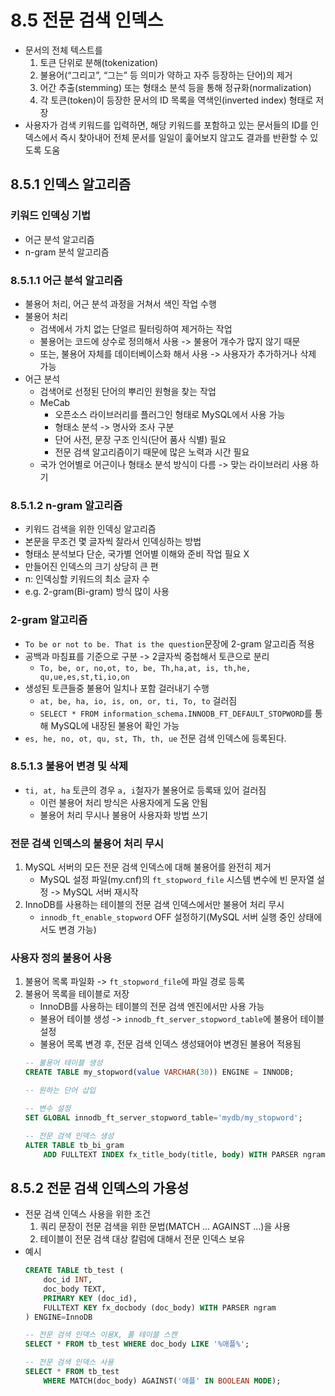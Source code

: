# 8.5 전문 검색 인덱스
- 문서의 전체 텍스트를  
    1. 토큰 단위로 분해(tokenization)  
    2. 불용어(“그리고”, “그는” 등 의미가 약하고 자주 등장하는 단어)의 제거  
    3. 어간 추출(stemming) 또는 형태소 분석 등을 통해 정규화(normalization)  
    4. 각 토큰(token)이 등장한 문서의 ID 목록을 역색인(inverted index) 형태로 저장  
- 사용자가 검색 키워드를 입력하면, 해당 키워드를 포함하고 있는 문서들의 ID를 인덱스에서 즉시 찾아내어 전체 문서를 일일이 훑어보지 않고도 결과를 반환할 수 있도록 도움

## 8.5.1 인덱스 알고리즘

### 키워드 인덱싱 기법
- 어근 분석 알고리즘
- n-gram 분석 알고리즘

### 8.5.1.1 어근 분석 알고리즘
- 불용어 처리, 어근 분석 과정을 거쳐서 색인 작업 수행
- 불용어 처리
    - 검색에서 가치 없는 단얼르 필터링하여 제거하는 작업
    - 불용어는 코드에 상수로 정의해서 사용 -> 불용어 개수가 많지 않기 때문
    - 또는, 불용어 자체를 데이터베이스화 해서 사용 -> 사용자가 추가하거나 삭제 가능
- 어근 분석
    - 검색어로 선정된 단어의 뿌리인 원형을 찾는 작업
    - MeCab
        - 오픈소스 라이브러리를 플러그인 형태로 MySQL에서 사용 가능
        - 형태소 분석 -> 명사와 조사 구분
        - 단어 사전, 문장 구조 인식(단어 품사 식별) 필요
        - 전문 검색 알고리즘이기 때문에 많은 노력과 시간 필요
    - 국가 언어별로 어근이나 형태소 분석 방식이 다름 -> 맞는 라이브러리 사용 하기

### 8.5.1.2 n-gram 알고리즘
- 키워드 검색을 위한 인덱싱 알고리즘
- 본문을 무조건 몇 글자씩 잘라서 인덱싱하는 방법
- 형태소 분석보다 단순, 국가별 언어별 이해와 준비 작업 필요 X
- 만들어진 인덱스의 크기 상당히 큰 편
- n: 인덱싱할 키워드의 최소 글자 수
- e.g. 2-gram(Bi-gram) 방식 많이 사용

### 2-gram 알고리즘
- `To be or not to be. That is the question`문장에 2-gram 알고리즘 적용
- 공백과 마침표를 기준으로 구분 -> 2글자씩 중첩해서 토큰으로 분리
    - `To, be, or, no,ot, to, be, Th,ha,at, is, th,he, qu,ue,es,st,ti,io,on`
- 생성된 토큰들중 불용어 일치나 포함 걸러내기 수행
    - `at, be, ha, io, is, on, or, ti, To, to` 걸러짐
    - `SELECT * FROM information_schema.INNODB_FT_DEFAULT_STOPWORD`를 통해 MySQL에 내장된 불용어 확인 가능
- `es, he, no, ot, qu, st, Th, th, ue` 전문 검색 인덱스에 등록된다.

### 8.5.1.3 불용어 변경 및 삭제
- `ti, at, ha` 토큰의 경우 `a, i`철자가 불용어로 등록돼 있어 걸러짐
    - 이런 불용어 처리 방식은 사용자에게 도움 안됨
    - 불용어 처리 무시나 불용어 사용자화 방법 쓰기

### 전문 검색 인덱스의 불용어 처리 무시
1. MySQL 서버의 모든 전문 검색 인덱스에 대해 불용어를 완전히 제거
    - MySQL 설정 파일(my.cnf)의 `ft_stopword_file` 시스템 변수에 빈 문자열 설정 -> MySQL 서버 재시작
2. InnoDB를 사용하는 테이블의 전문 검색 인덱스에서만 불용어 처리 무시
    - `innodb_ft_enable_stopword` OFF 설정하기(MySQL 서버 실행 중인 상태에서도 변경 가능)

### 사용자 정의 불용어 사용
1. 불용어 목록 파일화 -> `ft_stopword_file`에 파일 경로 등록
2. 불용어 목록을 테이블로 저장
    - InnoDB를 사용하는 테이블의 전문 검색 엔진에서만 사용 가능
    - 불용어 테이블 생성 -> `innodb_ft_server_stopword_table`에 불용어 테이블 설정
    - 불용어 목록 변경 후, 전문 검색 인덱스 생성돼어야 변경된 불용어 적용됨
    ```sql
    -- 불용어 테이블 생성
    CREATE TABLE my_stopword(value VARCHAR(30)) ENGINE = INNODB;

    -- 원하는 단어 삽입

    -- 변수 설정
    SET GLOBAL innodb_ft_server_stopword_table='mydb/my_stopword';

    -- 전문 검색 인덱스 생성
    ALTER TABLE tb_bi_gram
        ADD FULLTEXT INDEX fx_title_body(title, body) WITH PARSER ngram;
    ```

## 8.5.2 전문 검색 인덱스의 가용성
- 전문 검색 인덱스 사용을 위한 조건
    1. 쿼리 문장이 전문 검색을 위한 문법(MATCH ... AGAINST ...)을 사용
    2. 테이블이 전문 검색 대상 칼럼에 대해서 전문 인덱스 보유
- 예시
    ```sql
    CREATE TABLE tb_test (
        doc_id INT,
        doc_body TEXT,
        PRIMARY KEY (doc_id),
        FULLTEXT KEY fx_docbody (doc_body) WITH PARSER ngram
    ) ENGINE=InnoDB

    -- 전문 검색 인덱스 이용X, 풀 테이블 스캔
    SELECT * FROM tb_test WHERE doc_body LIKE '%애플%';

    -- 전문 검색 인덱스 사용
    SELECT * FROM tb_test
        WHERE MATCH(doc_body) AGAINST('애플' IN BOOLEAN MODE);
    ```
